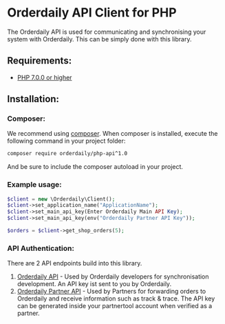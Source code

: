 # Orderdaily API Client for PHP

The Orderdaily API is used for communicating and synchronising your system with Orderdaily. This can be simply done with this library.

## Requirements:
* [PHP 7.0.0 or higher](https://www.php.net/)

## Installation:

### Composer:

We recommend using [composer](https://getcomposer.org/).
When composer is installed, execute the following command in your project folder:

```sh
composer require orderdaily/php-api^1.0
````

And be sure to include the composer autoload in your project.

### Example usage:
```php
$client = new \Orderdaily\Client();
$client->set_application_name("ApplicationName");
$client->set_main_api_key(Enter Orderdaily Main API Key);
$client->set_main_api_key(env("Orderdaily Partner API Key"));

$orders = $client->get_shop_orders(5);
```

### API Authentication:

There are 2 API endpoints build into this library.
1. [Orderdaily API](https://orderdaily.nl) - Used by Orderdaily developers for synchronisation development. An API key ist sent to you by Orderdaily.
2. [Orderdaily Partner API](http://partner.orderdaily.nl) - Used by Partners for forwarding orders to Orderdaily and receive information such as track & trace. The API key can be generated inside your partnertool account when verified as a partner.
